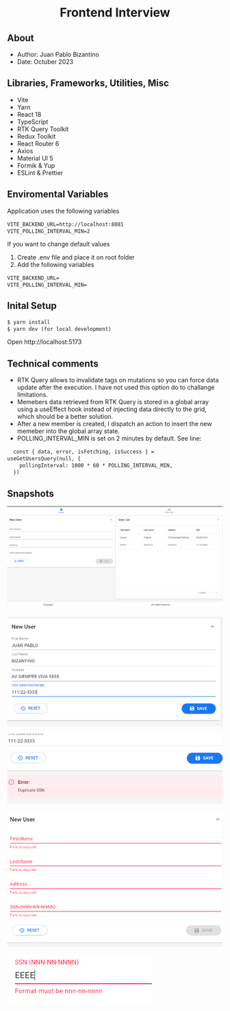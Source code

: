 <div align="center">
  <h1>Frontend Interview</h1>  
</div>

## About

- Author: Juan Pablo Bizantino
- Date: Octuber 2023

## Libraries, Frameworks, Utilities, Misc

- Vite
- Yarn
- React 18
- TypeScript
- RTK Query Toolkit
- Redux Toolkit
- React Router 6
- Axios
- Material UI 5
- Formik & Yup
- ESLint & Prettier

## Enviromental Variables

Application uses the following variables

```
VITE_BACKEND_URL=http://localhost:8081
VITE_POLLING_INTERVAL_MIN=2
```

If you want to change default values

1. Create .env file and place it on root folder
2. Add the following variables

```
VITE_BACKEND_URL=
VITE_POLLING_INTERVAL_MIN=

```

## Inital Setup

```
$ yarn install
$ yarn dev (for local development)

```

Open http://localhost:5173

## Technical comments

- RTK Query allows to invalidate tags on mutations so you can force data update after the execution. I have not used this option do to challange limitations.
- Memebers data retrieved from RTK Query is stored in a global array using a useEffect hook instead of injecting data directly to the grid, which should be a better solution.
- After a new member is created, I dispatch an action to insert the new memeber into the global array state.
- POLLING_INTERVAL_MIN is set on 2 minutes by default. See line:

```
  const { data, error, isFetching, isSuccess } = useGetUsersQuery(null, {
    pollingInterval: 1000 * 60 * POLLING_INTERVAL_MIN,
  })
```

## Snapshots

![Alt text](https://github.com/jpbizantino/frontend-interview/blob/main/screenshots/image1.png 'All data')

![Alt text](https://github.com/jpbizantino/frontend-interview/blob/main/screenshots/image2.png 'All data')

![Alt text](https://github.com/jpbizantino/frontend-interview/blob/main/screenshots/image3.png 'All data')

![Alt text](https://github.com/jpbizantino/frontend-interview/blob/main/screenshots/image4.png 'All data')

![Alt text](https://github.com/jpbizantino/frontend-interview/blob/main/screenshots/image5.png 'All data')
